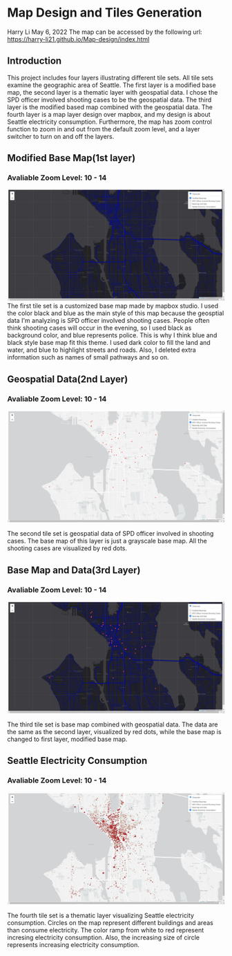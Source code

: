 # Map Design and Tiles Generation
Harry Li
May 6, 2022
The map can be accessed by the following url:
https://harry-li21.github.io/Map-design/index.html

## Introduction

This project includes four layers illustrating different tile sets. All tile sets examine the geographic area of Seattle. The first layer is a modified base map, the second layer is a thematic layer with geospatial data. I chose the SPD officer involved shooting cases to be the geospatial data. The third layer is the modified based map combined with the geospatial data. The fourth layer is a map layer design over mapbox, and my design is about Seattle electricity consumption. Furthermore, the map has zoom control function to zoom in and out from the default zoom level, and a layer switcher to turn on and off the layers. 

## Modified Base Map(1st layer)

### Avaliable Zoom Level: 10 - 14

![modified base map](img/Layer1.jpg)
The first tile set is a customized base map made by mapbox studio. I used the color black and blue as the main style of this map because the geosptial data I'm analyzing is SPD officer involved shooting cases. People often think shooting cases will occur in the evening, so I used black as background color, and blue represents police. This is why I think blue and black style base map fit this theme. I used dark color to fill the land and water, and blue to highlight streets and roads. Also, I deleted extra information such as names of small pathways and so on. 

## Geospatial Data(2nd Layer)

### Avaliable Zoom Level: 10 - 14

![geospatial data](img/Layer2.jpg)

The second tile set is geospatial data of SPD officer involved in shooting cases. The base map of this layer is just a grayscale base map. All the shooting cases are visualized by red dots.

## Base Map and Data(3rd Layer)

### Avaliable Zoom Level: 10 - 14

![base map and data](img/Layer3.jpg)

The third tile set is base map combined with geospatial data. The data are the same as the second layer, visualized by red dots, while the base map is changed to first layer, modified base map.

## Seattle Electricity Consumption

### Avaliable Zoom Level: 10 - 14

![seattle electricity consumption](img/Layer4.jpg)

The fourth tile set is a thematic layer visualizing Seattle electricity consumption. Circles on the map represent different buildings and areas than consume electricity. The color ramp from white to red represent incresing electricity consumption. Also, the increasing size of circle represents increasing electricity consumption. 
